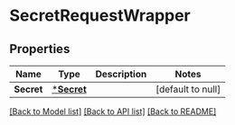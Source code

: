 # SecretRequestWrapper

## Properties
Name | Type | Description | Notes
------------ | ------------- | ------------- | -------------
**Secret** | [***Secret**](Secret.md) |  | [default to null]

[[Back to Model list]](../README.md#documentation-for-models) [[Back to API list]](../README.md#documentation-for-api-endpoints) [[Back to README]](../README.md)

